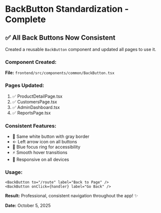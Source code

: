 # BackButton Standardization - Complete

## ✅ All Back Buttons Now Consistent

Created a reusable `BackButton` component and updated all pages to use it.

### Component Created:

**File:** `frontend/src/components/common/BackButton.tsx`

### Pages Updated:

1. ✅ ProductDetailPage.tsx
2. ✅ CustomersPage.tsx
3. ✅ AdminDashboard.tsx
4. ✅ ReportsPage.tsx

### Consistent Features:

- 🎨 Same white button with gray border
- ← Left arrow icon on all buttons
- 🔵 Blue focus ring for accessibility
- ⚡ Smooth hover transitions
- 📱 Responsive on all devices

### Usage:

```tsx
<BackButton to="/route" label="Back to Page" />
<BackButton onClick={handler} label="Go Back" />
```

**Result:** Professional, consistent navigation throughout the app! ✨

**Date:** October 5, 2025
